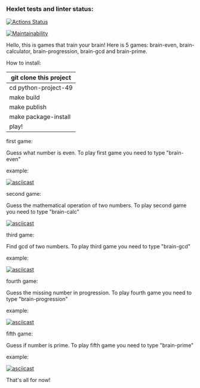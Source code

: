### Hexlet tests and linter status:
[![Actions Status](https://github.com/Ilia-Ivankov/python-project-49/actions/workflows/hexlet-check.yml/badge.svg)](https://github.com/Ilia-Ivankov/python-project-49/actions)

[![Maintainability](https://api.codeclimate.com/v1/badges/a888f13d5075f2a0e35b/maintainability)](https://codeclimate.com/github/Ilia-Ivankov/python-project-49/maintainability)

Hello, this is games that train your brain!
Here is 5 games: brain-even, brain-calculator, brain-progression, brain-gcd and brain-prime.

How to install:

| git clone this project  |
|-------------------------|
| cd python-project-49    |
| make build              |
| make publish            |
| make package-install    |
| play!                   |

first game:

Guess what number is even. To play first game you need to type "brain-even"

example:

[![asciicast](https://asciinema.org/a/lUMYZW5gZFxDWVp7XqgUef9yW.svg)](https://asciinema.org/a/lUMYZW5gZFxDWVp7XqgUef9yW)

second game:

Guess the mathematical operation of two numbers. To play second game you need to type "brain-calc"

[![asciicast](https://asciinema.org/a/MC4Tqluc7i9g2TLpnYvUadvMq.svg)](https://asciinema.org/a/MC4Tqluc7i9g2TLpnYvUadvMq)


third game:

Find gcd of two numbers. To play third game you need to type "brain-gcd" 

example:

[![asciicast](https://asciinema.org/a/fF6y7OQ74Xrq5gjceHS5kxoga.svg)](https://asciinema.org/a/fF6y7OQ74Xrq5gjceHS5kxoga)

fourth game:

Guess the missing number in progression. To play fourth game you need to type "brain-progression"

example:

[![asciicast](https://asciinema.org/a/KdY20i7nmfbL7e1wcQT9XHe8F.svg)](https://asciinema.org/a/KdY20i7nmfbL7e1wcQT9XHe8F)

fifth game:

Guess if number is prime. To play fifth game you need to type "brain-prime"

example:

[![asciicast](https://asciinema.org/a/YE10n1f2n1ql92LZ6YvCVqEqw.svg)](https://asciinema.org/a/YE10n1f2n1ql92LZ6YvCVqEqw)


That's all for now!
